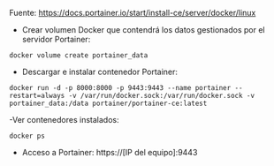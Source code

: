 
Fuente: https://docs.portainer.io/start/install-ce/server/docker/linux 

- Crear volumen Docker que contendrá los datos gestionados por el servidor Portainer:
```
docker volume create portainer_data 
```

- Descargar e instalar contenedor Portainer: 

```
docker run -d -p 8000:8000 -p 9443:9443 --name portainer --restart=always -v /var/run/docker.sock:/var/run/docker.sock -v portainer_data:/data portainer/portainer-ce:latest

```

-Ver contenedores instalados: 

```
docker ps 
```

- Acceso a Portainer: https://[IP del equipo]:9443 
